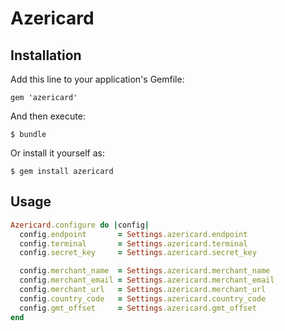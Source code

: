 # Azericard

## Installation

Add this line to your application's Gemfile:

    gem 'azericard'

And then execute:

    $ bundle

Or install it yourself as:

    $ gem install azericard

## Usage

```ruby
Azericard.configure do |config|
  config.endpoint       = Settings.azericard.endpoint
  config.terminal       = Settings.azericard.terminal
  config.secret_key     = Settings.azericard.secret_key

  config.merchant_name  = Settings.azericard.merchant_name
  config.merchant_email = Settings.azericard.merchant_email
  config.merchant_url   = Settings.azericard.merchant_url
  config.country_code   = Settings.azericard.country_code
  config.gmt_offset     = Settings.azericard.gmt_offset
end
```
